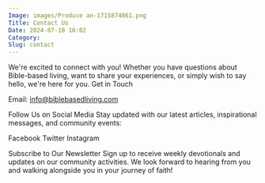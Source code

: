 ```yaml
---
Image: images/Produce an-1715874061.png
Title: Contact Us
Date: 2024-07-10 16:02
Category:
Slug: contact
---
```

We're excited to connect with you! Whether you have questions about Bible-based living, want to share your experiences, or simply wish to say hello, we're here for you.
Get in Touch

Email: info@biblebasedliving.com

Follow Us on Social Media
Stay updated with our latest articles, inspirational messages, and community events:

Facebook
Twitter
Instagram

Subscribe to Our Newsletter
Sign up to receive weekly devotionals and updates on our community activities.
We look forward to hearing from you and walking alongside you in your journey of faith!